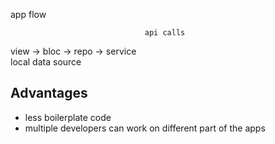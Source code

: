 

app flow

                                  api calls
view -> bloc -> repo -> service   
                                  local data source  



                                  



Advantages
-----------

- less boilerplate code
- multiple developers can work on different part of the apps
